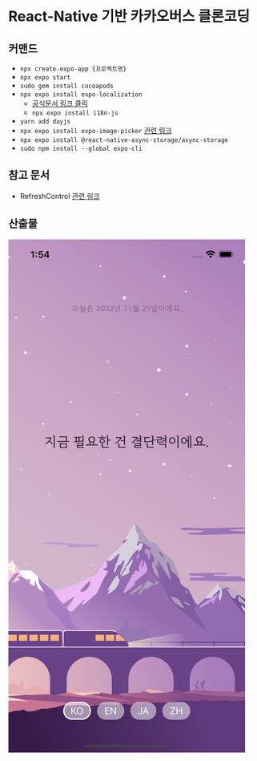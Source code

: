 # React-Native 기반 카카오버스 클론코딩

## 커맨드

- `npx create-expo-app {프로젝트명}`
- `npx expo start`
- `sudo gem install cocoapods`
- `npx expo install expo-localization`
  - [공식문서 링크 클릭](https://docs.expo.dev/guides/localization/#getting-the-users-language)
  - `npx expo install i18n-js`
- `yarn add dayjs`
- `npx expo install expo-image-picker` [관련 링크](https://docs.expo.dev/versions/latest/sdk/imagepicker)
- `npx expo install @react-native-async-storage/async-storage`
- `sudo npm install --global expo-cli`

## 참고 문서

- RefreshControl [관련 링크](https://docs.expo.dev/versions/latest/react-native/refreshcontrol)

## 산출물

![result](/content/result.png)
